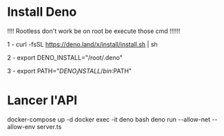 # Install Deno

!!!! Rootless don't work be on root be execute those cmd !!!!!!

1 - curl -fsSL https://deno.land/x/install/install.sh | sh

2 - export DENO_INSTALL="/root/.deno"

3 - export PATH="$DENO_INSTALL/bin:$PATH"

# Lancer l'API 

docker-compose up -d
docker exec -it deno bash
deno run --allow-net --allow-env server.ts
